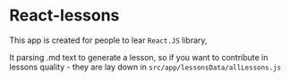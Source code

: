 # React-lessons

This app is created for people to lear `React.JS` library,  

It parsing .md text to generate a lesson, so if you want to contribute in lessons quality - they are lay down in  `src/app/lessonsData/allLessons.js`
